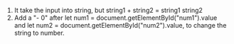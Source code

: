 1. It take the input into string, but string1 + string2 = string1 string2
2. Add a "- 0" after let num1 = document.getElementById("num1").value and let num2 = document.getElementById("num2").value, to change the string to number.